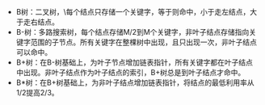 * B树：二叉树，\每个结点只存储一个关键字，等于则命中，小于走左结点，大于走右结点。
* B-树：多路搜索树，每个结点存储M/2到M个关键字，非叶子结点存储指向关键字范围的子节点。所有关键字在整棵树中出现，且只出现一次，非叶子结点可以命中。
* B+树：在B-树基础上，为叶子节点增加链表指针，所有关键字都在叶子结点中出现。非叶子结点作为叶子结点的索引，B+树总是到叶子结点才命中。
* B*树：在B+树基础上，为非叶子结点增加链表指针，将结点的最低利用率从1/2提高2/3。